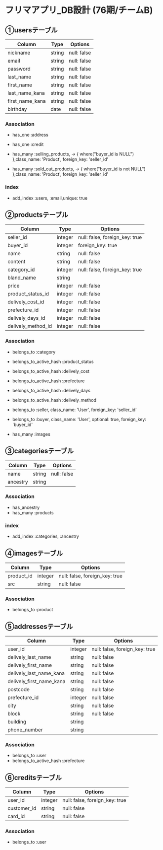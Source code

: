 # フリマアプリ_DB設計 (76期/チームB) 


## ①usersテーブル
|Column|Type|Options|
|------|----|-------|
|nickname|string|null: false|
|email|string|null: false|
|password|string|null: false|
|last_name|string|null: false|
|first_name|string|null: false|
|last_name_kana|string|null: false|
|first_name_kana|string|null: false|
|birthday|date|null: false|

### Association
- has_one :address
- has_one :credit

- has_many :selling_products, -> { where("buyer_id is NULL") },class_name: 'Product', foreign_key: 'seller_id'
- has_many :sold_out_products, -> { where("buyer_id is not NULL") },class_name: 'Product', foreign_key: 'seller_id'


### index
- add_index :users, :email,unique: true

## ②productsテーブル
|Column|Type|Options|
|------|----|-------|
|seller_id|integer|null: false, foreign_key: true|
|buyer_id|integer|foreign_key: true|
|name|string|null: false|
|content|string|null: false|
|category_id|integer|null: false, foreign_key: true|
|bland_name|string||
|price|integer|null: false|
|product_status_id|integer|null: false|
|delively_cost_id|integer|null: false|
|prefecture_id|integer|null: false|
|delively_days_id|integer|null: false|
|delively_method_id|integer|null: false|

### Association
- belongs_to :category
- belongs_to_active_hash :product_status
- belongs_to_active_hash :delively_cost
- belongs_to_active_hash :prefecture
- belongs_to_active_hash :delively_days
- belongs_to_active_hash :delively_method

- belongs_to :seller, class_name: 'User', foreign_key: 'seller_id'
- belongs_to :buyer, class_name: 'User', optional: true, foreign_key: 'buyer_id'

- has_many :images


## ③categoriesテーブル
|Column|Type|Options|
|------|----|-------|
|name|string|null: false|
|ancestry|string||

### Association
- has_ancestry
- has_many :products

### index
- add_index :categories, :ancestry

## ④imagesテーブル
|Column|Type|Options|
|------|----|-------|
|product_id|integer|null: false, foreign_key: true|
|src|string|null: false|

### Association
- belongs_to :product

## ⑤addressesテーブル
|Column|Type|Options|
|------|----|-------|
|user_id|integer|null: false, foreign_key: true|
|delively_last_name|string|null: false|
|delively_first_name|string|null: false|
|delively_last_name_kana|string|null: false|
|delively_first_name_kana|string|null: false|
|postcode|string|null: false|
|prefecture_id|integer|null: false|
|city|string|null: false|
|block|string|null: false|
|building|string||
|phone_number|string||

### Association
- belongs_to :user
- belongs_to_active_hash :prefecture

## ⑥creditsテーブル
|Column|Type|Options|
|------|----|-------|
|user_id|integer|null: false, foreign_key: true|
|customer_id|string|null: false|
|card_id|string|null: false|

### Association
- belongs_to :user

